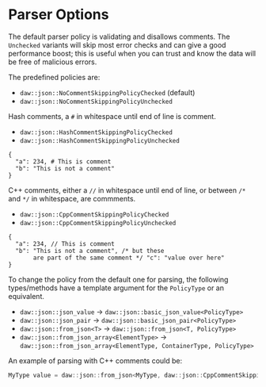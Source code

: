 # Parser Options

The default parser policy is validating and disallows comments.  The `Unchecked` variants will skip most error checks and can give a good performance boost; this is useful when you can trust and know the data will be free of malicious errors.

The predefined policies are:
* `daw::json::NoCommentSkippingPolicyChecked` (default)
* `daw::json::NoCommentSkippingPolicyUnchecked`

Hash comments, a `#` in whitespace until end of line is comment.
* `daw::json::HashCommentSkippingPolicyChecked`
* `daw::json::HashCommentSkippingPolicyUnchecked`
```
{
  "a": 234, # This is comment
  "b": "This is not a comment"
}
```
C++ comments, either a `//` in whitespace until end of line, or between `/*` and `*/` in whitespace, are commments.
* `daw::json::CppCommentSkippingPolicyChecked`
* `daw::json::CppCommentSkippingPolicyUnchecked`
```
{
  "a": 234, // This is comment
  "b": "This is not a comment", /* but these
       are part of the same comment */ "c": "value over here"
}
```
To change the policy from the default one for parsing, the following types/methods have a template argument for the `PolicyType` or an equivalent.

* `daw::json::json_value` -> `daw::json::basic_json_value<PolicyType>`
* `daw::json::json_pair` -> `daw::json::basic_json_pair<PolicyType>`
* `daw::json::from_json<T>` -> `daw::json::from_json<T, PolicyType>`
* `daw::json::from_json_array<ElementType>` -> `daw::json::from_json_array<ElementType, ContainerType, PolicyType>`

An example of parsing with C++ comments could be:
```c++
MyType value = daw::json::from_json<MyType, daw::json::CppCommentSkippingPolicyChecked>( json_string );
```